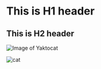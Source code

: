# This is H1 header
## This is H2 header


![Image of Yaktocat](https://octodex.github.com/images/yaktocat.png)

![cat](https://media.istockphoto.com/id/2040984869/photo/big-eyed-naughty-cat-looking-at-the-target-from-behind-the-marble-table.jpg?s=2048x2048&w=is&k=20&c=e9NmDvB3arlyWmG4341yZWgZeYpiIuvxgDRNdgn4boQ=)
